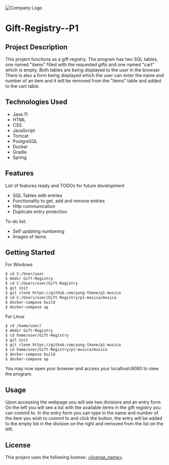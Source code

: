 ![Company Logo](https://revature.com/wp-content/themes/revature/imgs/logo-white-color.png "Revature")
# Gift-Registry--P1

## Project Description

This project functions as a gift registry. The program has two SQL tables, one named "items" filled with the requested gifts and one named "cart" which is empty. 
Both tables are being displayed to the user in the browser. There is also a form being displayed which the user can enter the name and number of an item and it will be removed from the "items"
table and added to the cart table.
## Technologies Used

* Java 11
* HTML
* CSS
* JavaScript
* Tomcat
* PostgreSQL
* Docker
* Gradle
* Spring


## Features

List of features ready and TODOs for future development
* SQL Tables with entries
* Functionality to get, add and remove entries
* Http communication
* Duplicate entry protection

To-do list:
* Self updating numbering 
* Images of items


## Getting Started
   For Windows
```bash
$ cd C:/User/user
$ mkdir Gift-Registry
$ cd C:/Users/user/Gift-Registry
$ git init
$ git clone https://github.com/yung-thane/p1-musica
$ cd C:/Users/user/Gift-Registry/p1-musica/musica
$ docker-compose build
$ docker-compose up
```
For Linux
```bash
$ cd /home/user/
$ mkdir Gift-Registry
$ cd home/user/Gift-Registry
$ git init
$ git clone https://github.com/yung-thane/p1-musica
$ cd home/user/Gift-Registry/p1-musica/musica
$ docker-compose build
$ docker-compose up
```
You may now open your browser and access your localhost:8080 to view the program. 


## Usage

Upon accessing the webpage you will see two divisions and an entry form. On the left you will see a list with the available items in the gift registry you can commit to.
In the entry form you can type in the name and number of the item you wish to commit to and click the button, the entry will be added to the empty list in the division
on the right and removed from the list on the left.


## License

This project uses the following license: [<license_name>](<link>).
